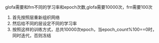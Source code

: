 glofa需要和frn不同的学习率和epoch次数,glofa需要10000次，frn需要100次





1. 首先按照层重新组织网络
2. 然后给不同的层设定不同的学习率
3. 按照这样的训练方式，总共10000次epoch，当epoch_count%100==0时，同时迭代，否则冻结